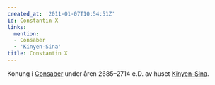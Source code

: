 ```yaml
---
created_at: '2011-01-07T10:54:51Z'
id: Constantin X
links:
  mention:
  - Consaber
  - 'Kinyen-Sina'
title: Constantin X
---
```


Konung i [Consaber] under åren 2685–2714 e.D. av huset [Kinyen-Sina].

  [Consaber]: Consaber
  [Kinyen-Sina]: Kinyen-Sina
